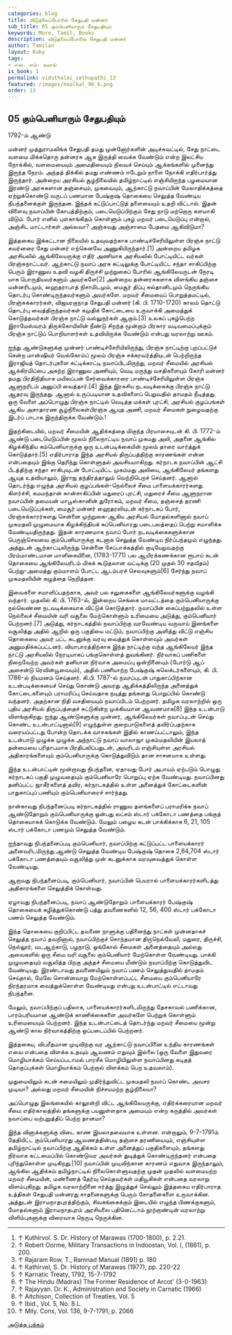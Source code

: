 ```yaml
---
categories: blog
title: விடுதலைப்போரில் சேதுபதி மன்னர்
sub_title: 05 கும்பெனியாரும் சேதுபதியும்
keywords: More, Tamil, Books
description: விடுதலைப்போரில் சேதுபதி மன்னர்
author: Tamilan
layout: Ruby
tags:
- எஸ். எம். கமால்
is_book: 1
permalink: viduthalai_sethupathi_13
featured: /images/noolkal_96_6.png
order: 13
---
```



## 05 கும்பெனியாரும் சேதுபதியும்

1792-ம் ஆண்டு

மன்னர் முத்துராமலிங்க சேதுபதி தமது முன்னோர்களின் அடிச்சுவட்டில், சேது நாட்டை வளமை மிக்கதொரு தன்னரசு ஆக இருத்தி வைக்க வேண்டும் என்ற இலட்சிய நோக்கில், வளமையையும் அமைதியையும் நிலவச் செய்யும் ஆக்கங்களில் முனைந்து இருந்த நேரம். அந்தத் திக்கில் தமது எண்ணம் ஈடேறும் நாளை நோக்கி எதிர்பார்த்து இருந்தார். அன்றைய அரசியல் சூழ்நிலையில் தமிழ்நாட்டில் எஞ்சியிருந்த பழமையான இரண்டு அரசுகளான தஞ்சையும், முகவையும், ஆற்காட்டு நவாப்பின் மேலாதிக்கத்தை ஏற்றுக்கொண்டு வருடப் பணமான பேஷ்குஷ் தொகையை செலுத்த வேண்டிய நிபந்தனைக்குள் இருந்தன. இந்தக் கட்டுப்பாட்டுத் தளையையும் உதறி விட்டால். இதன் விளைவு நவாப்பின் கோபத்திற்கும், படையெடுப்பிற்கும் சேது நாடு மற்றொரு களமாகி விடும். போர் எனில் புளகாங்கிதம் கொள்ளும் புகழ் மறவர் படையெடுப்பு என்றால், அஞ்சிட மாட்டார்கள் அல்லவா? அஞ்சுவது அஞ்சாமை பேதமை ஆகிவிடுமா?

இத்தகைய இக்கட்டான நிலையில் உதவுவதற்காக பாண்டிச்சேரியிலுள்ள பிரஞ்சு நாட்டு கவர்னரை சேது மன்னர் எற்கெனவே அணுகியிருந்தார்.[1] அன்றைய தமிழக அரசியலில் ஆங்கிலேயருக்கு எதிர் அணியாக அரசியலில் போட்டியிட்ட வர்கள் பிரஞ்சுநாட்டவர். ஆற்காட்டு நவாப் அரசு கட்டிலுக்கு போட்டியிட்ட சந்தா சாகிப்பிற்கு பெரும் இராணுவ உதவி வழகி திருச்சி முற்றுகைப் போரில் ஆங்கிலேயருடன் நேரடி யாக பொருதியவர்களும் அவர்களே[2] அன்றைய தன்னரசுகளாக விளங்கிய தஞ்சை மன்னரிடமும், ஹைதராபாத் நிசாமிடமும், மைசூர் திப்பு சுல்தானிடமும் நெருங்கிய தொடர்பு கொண்டிருந்தவர்களும் அவர்களே. மறவர் சீமையைப் பொறுத்தமட்டில், பிரஞ்சுக்காரர்கள், விஜயரகுநாத சேதுபதி மன்னர் (கி. பி. 1710-1720) காலம் தொட்டு தொடர்பு வைத்திருந்தவர்கள் கமுதிக் கோட்டையை உருவாக்கி அமைத்துக் கொடுத்தவர்கள் பிரஞ்சு நாட்டு வல்லுநர்கள் ஆகும்.[3] உலகப் புகழ்பெற்ற இராமேஸ்வரம் திருக்கோயிலின் நீண்டு சிறந்த மூன்றாம் பிரகார வடிவமைப்புக்கும் பிரஞ்சு நாட்டுப் பொறியாளர்கள் உதவியிருக்க வேண்டும் என்பது வரலாற்று ஊகம்.

ஐந்து ஆண்டுகளுக்கு முன்னர் பாண்டிச்சேரியிலிருந்து, பிரஞ்சு நாட்டிற்கு புறப்பட்டுச் சென்ற மான்ஷியர் வெல்கோம்ப் மூலம் பிரஞ்சு சக்கரவர்த்தியுடன் பெற்றிருந்த இராஜியத் தொடர்புகளை சுட்டிக்காட்டி நவாப்பிடமிருந்து, மறவர் சீமையில் அரசியல் ஆக்கிரமிப்பை அகற்ற இராணுவ அணியும், வெடி மருந்து வசதிகளையும் கோரி மன்னர் தமது பிரதிநிதியாக மயிலப்பன் சேர்வைக்காரரை பாண்டிச்சேரியிலுள்ள பிரஞ்சு ஆளுநரிடம் அனுப்பி வைத்தார்.[4] இந்த இரகசிய நடவடிக்கைக்கு பிரஞ்சு நாட்டு ஆதரவு இருந்தது. ஆனால் உருப்படியான உதவிகளைப் பெறுவதில் தாமதம் நீடித்தது. ஒரு வேளை அப்பொழுது பிரஞ்சு நாட்டில் வெடித்த மக்கள் புரட்சி, அரசியல் குழப்பங்கள் ஆகிய அசாதாரண சூழ்நிலைகள்பிரஞ்சு ஆயுத அணி, மறவர் சீமைகள் நுழைவதற்கு இடர்ப் பாடாக இருந்திருக்க வேண்டும்.!

இதற்கிடையில், மறவர் சீமையின் ஆதிக்கத்தை மிகுந்த பிரயாசையுடன் கி. பி. 1772-ம் ஆண்டு படையெடுப்பின் மூலம் நிலைநாட்டிய நவாப் முகமது அலி, அதனை ஆங்கில கிழக்கிந்திய கம்பெனியாருக்கு ஒரு உடன்படிக்கையின் மூலம் தாரை வார்த்துக் கொடுத்தார்.[5] எதிர்பாராத இந்த அரசியல் திருப்பத்திற்கு காரணங்கள் என்ன என்பதையும் இங்கு தெரிந்து கொள்ளுதல் அவசியமாகிறது. கர்நாடக நவாப்பின் ஆட்சி பீடத்திற்கு சந்தா சாகிபுவுடன் போட்டியிட்ட முகம்மது அலியை, ஆங்கிலேயர் தங்களது ஆயுத உதவியாலும், இராஜ தந்திரத்தாலும் வெற்றிபெறச் செய்தனர். ஆனால் தொடர்ந்து எழுந்த அரசியல் குழப்பங்கள்-நெல்லைச் சீமை பாளையக்காரர்களது கிளர்ச்சி, கமமந்தான் கான்சாகிப்பின் மதுரைப் புரட்சி, மதுரைச் சீமை ஆளுநரான நவாப்பின் தமையன் மாபூஸ்கானின் துரோகம், மறவர் சீமை, தஞ்சைத் தரணி படையெடுப்புக்கள், மைசூர் மன்னர் ஹைதரலியுடன் கர்நாடகப் போர், பிரஞ்சுக்காரர்களது சென்னை முற்றுகை-ஆகிய அரசியல் மோதல்களினால் நவாப் முகமதலி முழுமையாக கிழக்கிந்தியக் கப்பெனியாரது படைபலத்தைப் பெற்று சமாளிக்க வேண்டியதிருந்தது. இதன் காரணமாக நவாப் போர் நடவடிக்கைகளுக்கான பெருஞ்செலவை கும்பெனியாருக்கு கடனாக செலுத்த வேண்டிய நிர்ப்பந்தமும் எழுந்தது. அத்துடன் ஆற்காட்டிலிருந்து சென்னை சேப்பாக்கத்தில் குடியேறுவதற்கு பிரம்மாண்டமான மாளிகையினை, (1783-1771) பல ஆயிரக்கணக்கான ரூபாய் கடன் தொகையை ஆங்கிலேயரிடம் மிகக் கூடுதலான வட்டிக்கு (20 முதல் 30 சதவீதம்) பெற்று-அமைத்து கும்மாளம் போட்ட ஆடம்பரச் செலவுகளும்[6] சேர்ந்து நவாப் முகமதலியின் கழுத்தை நெறித்தன.

இவைகளை சமாளிப்பதற்காக, அவர் பல சலுகைகளை ஆங்கிலேயர்களுக்கு வழங்கி வந்தார். முதலில் கி. பி. 1763-ல், இன்றைய செங்கை மாவட்டத்தை கும்பெனியாருக்கு நல்லெண்ண நடவடிக்கையாக விட்டுக் கொடுத்தார். நவாப்பின் கைப்பற்றுதலில் உள்ள நெல்லைச் சீமையின் வரி வசூலை மேற்கொள்ளும் உரிமையை அடுத்து, கும்பெனியார் பெற்றனர்.[7] அடுத்து, கர்நாடகத்தில் நவாப்பிற்கு வரவேண்டிய வருவாய் இனங்களை வசூலித்து அதில் ஆறில் ஒரு பகுதியை மட்டும், நவாப்பிற்கு அளித்து விட்டு எஞ்சிய தொகையை அவர் பட்ட கடனுக்கு வரவு வைத்துக் கொள்ளவும் அவர்கள் அனுமதிக்கப்பட்டனர். வியாபாரத்திற்காக இந்த நாட்டிற்கு வந்த ஆங்கிலேயர் இந்த நாட்டு அரசியலில் நேரடியாகப் பங்குகொள்ளத் துவங்கினர். நிர்வாகப் பணிகளை நிறைவேற்ற அவர்கள் தனியான நிர்வாக அமைப்பு ஒன்றினையும் (போர்டு ஆப் அசைன்டு ரெவின்யூவையும்), அதில் பணியாற்ற பேஷ்குஷ் கலெக்டர்களையும், கி. பி. 1786-ல் நியமனம் செய்தனர். கி.பி. 1787-ல் நவாப்புடன் பாதுகாப்பிற்கான உடன்படிக்கையைச் செய்து கொண்டு அவரது ஆதிக்கத்திலிருந்த அனைத்துக் கோட்டைகளையும் பராமரிப்பு செய்வதாக நடித்து தங்களது பொறுப்பில் கொண்டு வந்தனர். அதற்கான நிதி வசதியையும் நவாப்பிடம் பெற்றனர். தமிழக வரலாற்றில் ஒரு புதிய அரசியல் திருப்பத்தைச் சுட்டுகின்ற முக்கியமான ஆவணமாக[8] இந்த உடன்பாடு விளங்குகிறது. ஐந்து ஆண்டுகளுக்கு முன்னர், ஆங்கிலேயர்கள் நவாப்புடன் செய்து கொண்ட உடன்பாட்டினால்[9] எழுந்துள்ள குறைபாடுகளைத் தவிர்ப்பதற்காக வரையப்பட்டது போன்ற தொடக்க வாசகங்கள் இதில் காணப்பட்டாலும், இந்த உடன்பாடு முழுக்க முழுக்க அந்நாட்டு நவாப் வாலாஜா முகம்மதலியின் இயலாத் தன்மையை பரிதாபமாக பிரதிபலிப்பதுடன், அவரிடம் எஞ்சியுள்ள அரசியல் அதிகாரங்களையும் கும்பெனியாருக்கு கொடுத்துவிடும் தான சாசனமாக உள்ளது.

இந்த உடன்பாட்டின் மூன்றாவது நிபந்தனை, ஏதாவது போர் அபாயம் ஏற்படும் பொழுது கர்நாடகப் பகுதி முழுவதையும் கும்பெனியாரே பொறுப்பு ஏற்க வேண்டியது. நவாப்பினது தனிப்பட்ட ஜாகீர்களைத் தவிர, கர்நாடகத்தில் உள்ள அனைத்துக் கோட்டைகளின் பாதுகாப்புப் பணியும் கும்பெனியாரைச் சார்ந்தது.

நான்காவது நிபந்தனைப்படி கர்நாடகத்தில் ராணுவ தளங்களைப் பராமரிக்க நவாப் ஆண்டுதோறும் கும்பெனியாருக்கு ஒன்பது லட்சம் ஸ்டார் பக்கோடா பணத்தை பங்குத் தொகையாகக் கொடுக்க வேண்டும். மேலும் பழைய கடன் பாக்கிக்காக 6, 21, 105 ஸ்டார் பக்கோடா பணமும் செலுத்த வேண்டும்.

ஐந்தாவது நிபந்தனைப்படி கும்பெனியார், நவாப்பிற்கு கட்டுப்பட்ட பாளையக்காரர் அனைவரிடமிருந்து ஆண்டு செலுத்த வேண்டிய பேஷ்குஷ் தொகை 2,64,704 ஸ்டார் பக்கோடா பணத்தையும் வசூலித்து முன் கடனுக்காக வரவுவைத்துக் கொள்ள வேண்டியது.

ஆறாவது நிபந்தனைப்படி, கும்பெனியார், நவாப்பின் பெயரால் பாளையக்காரர்களிடத்து அதிகாரங்களை செலுத்திக் கொள்வது.

ஏழாவது நிபந்தனைப்படி, நவாப் ஆண்டுதோறும் பாளையக்காரர் பேஷ்குஷ் தொகையைக் கழித்துக்கொண்டு பத்து தவணைகளில் 12, 56, 400 ஸ்டார் பக்கோடா பணம் செலுத்த வேண்டும்.

இந்த தொகையை குறிப்பிட்ட தவணை நாளுக்கு பதினைந்து நாட்கள் முன்னதாகச் செலுத்த நவாப் தவறினால், நவாப்பிற்குச் சொந்தமான திருநெல்வேலி, மதுரை, திருச்சி, நெல்லூர், வடஆற்காடு, பழநாடு, ஓங்கோல் சீமைகள் அனைத்தையும் அல்லது அவைகளில் ஒரு சீமை வரி வசூலை கும்பெனியார் மேற்கொள்ள வேண்டியது. பாக்கி முழுவதையும் வசூலித்த பிறகு அந்தச் சீமையை மீண்டும் நவாப்பிற்கு கொடுத்துவிட வேண்டியது. இரண்டாவது தவணையிலும் நவாப் பணம் செலுத்துவதில் தாமதம் செய்தால், மேலே சொன்னவாறு மேற்கொள்ளப்பட்ட சீமையை கும்பெனியாரே நிரந்தரமாக வைத்துக்கொள்ள வேண்டியது என்பது உடன்பாட்டில் எட்டாவது நிபந்தனை.

மேலும், நவாப்பிற்குப் பதிலாக, பாளையக்காரர்களிடமிருந்து தேசகாவல் பணிக்கான, பாரம்பரியமான ஆண்டுக் காணிக்கைகளை அவர்களே பெற்றுக் கொள்ளும் உரிமையையும் பெற்றனர். இந்த உடன்பாட்டைத் தொடர்ந்து மறவர் சீமையை மூன்று ஆண்டு கால நிர்வாகத்திற்கு ஒப்படைப்பில் பெற்றனர்.

இத்தகைய, விபரீதமான முடிவிற்கு வர ஆற்காட்டு நவாப்பினை உந்திய காரணங்கள் எவை என்பதை விளக்க உதவும் ஆவணம் எதுவும் இல்லை (ஒரு வேளை இதுவரை மொழியாக்கம் செய்யப்படாமல் பாரசீக மொழியிலுள்ள நவாப்பினது கடிதத் தொகுப்புக்கள் மொழியாக்கம் பெற்றால் விளக்கம் பெற உதவலாம்).

முதுமையிலும் கடன் சுமையிலும் முதிர்ந்துவிட்ட முகமதலி நவாப் கொண்ட அவசர முடிவா? அல்லது மறவர் சீமையின் நிச்சயமற்ற சூழ்நிலையா?

அப்பொழுது இலங்கையில் காலூன்றி விட்ட ஆங்கிலேயருக்கு, எதிர்க்கரையான மறவர் சீமை எதிர்காலத்தில் தங்களுக்கு பயனுள்ளதாக அமையும் என்ற கருத்தில் அவர்கள் நவாப்பை வற்புறுத்திப் பெற்ற தானமா?

இந்த வினாக்களுக்கு விடை காண இயலாதவையாக உள்ளன. என்றாலும், 9-7-1791ம் தேதியிட்ட கும்பெனியாரது ஆவணத்தின்படி தஞ்சை தரணியையும், எஞ்சியுள்ள தமிழ்நாட்டில் நவாப்பிற்கு ஆதிக்கம் உள்ள அனைத்துப் பகுதிகளையும், தங்களது நிர்வாக கட்டமைப்பில் கொண்டுவர அவர்கள் துடித்துக் கொண்டிருந்தனர் என்பதை புரிந்துகொள்ள முடிகிறது.[10] நவாப்பின் முடிவிற்கான காரணம் எதுவாக இருந்தாலும், ஆங்கில ஆதிக்கம் தமிழ்நாட்டில் நிலைகொள்ளுவதற்கு முதன் முதலில் வளமையற்ற மறவர் சீமையின், மண்ணைத் தேர்வு செய்தவர்கள் மதியூகிகள் என்பதை வரலாறு விளம்புகிறது. தமிழக வரலாற்றினை ஈர்த்து இழுத்துச் செல்லும் இத்தகைய எதிர்பாராத உத்திகள் சேதுபதி மன்னரது சாதனைகளுக்கு பெரும் சோதனைகளை உருவாக்கின. அத்துடன் இராமநாதபுரத்திற்கும், சிவகங்கைக்கும் இடையில் எழுந்த பிணக்குகளும், மோதல்களும் இராமநாதபுரம் அரசியலை பதினெட்டாம் நூற்றாண்டின் வரலாற்று விளிம்புகளுக்கு விரைவாக நெருடி நெருக்கின.

* * *

  1. ↑ Kuthirvol. S. Dr. History of Marawas (1700-1800), р. 2.21.
  2. ↑ Robert Oorme, Military Transactions in Indoostan, Vol. I, (1861), p. 200. 
  3. ↑ Rajaram Row, T., Ramnad Manual (1891) p. 180
  4. ↑ Kathirvel, S. Dr. History of Marawas (1977), pp. 220-22
  5. ↑ Karnatic Treaty, 1792, 15-7-1792
  6. ↑ The Hindu (Madras) The Former Residence of Arcot' (3-0-1963)
  7. ↑ Rajayyan. Dr. K., Administration and Society in Carnatic (1966)
  8. ↑ Aitchison, Collection of Treaties, Vol. 5
  9. ↑ Ibid., Vol. 5, No. 8 L.
  10. ↑ Mily. Cons, Vol. 136, 9-7-1791, p. 2066

[அடுத்த பக்கம்](viduthalai_sethupathi_14)